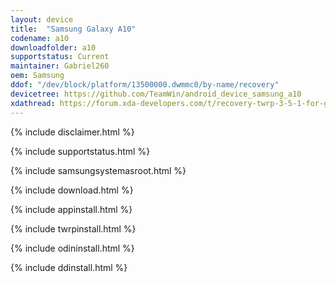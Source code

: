 ```yaml
---
layout: device
title:  "Samsung Galaxy A10"
codename: a10
downloadfolder: a10
supportstatus: Current
maintainer: Gabriel260
oem: Samsung
ddof: "/dev/block/platform/13500000.dwmmc0/by-name/recovery"
devicetree: https://github.com/TeamWin/android_device_samsung_a10
xdathread: https://forum.xda-developers.com/t/recovery-twrp-3-5-1-for-galaxy-a10-exynos-series-sm-a105-9-march-2021.4212641/
---
```


{% include disclaimer.html %}

{% include supportstatus.html %}

{% include samsungsystemasroot.html %}

{% include download.html %}

{% include appinstall.html %}

{% include twrpinstall.html %}

{% include odininstall.html %}

{% include ddinstall.html %}
